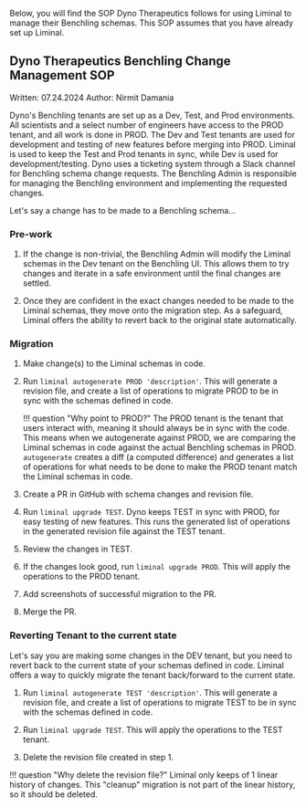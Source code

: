 Below, you will find the SOP Dyno Therapeutics follows for using Liminal to manage their Benchling schemas. This SOP assumes that you have already set up Liminal.

## Dyno Therapeutics Benchling Change Management SOP

Written: 07.24.2024
Author: Nirmit Damania

Dyno's Benchling tenants are set up as a Dev, Test, and Prod environments. All scientists and a select number of engineers have access to the PROD tenant, and all work is done in PROD. The Dev and Test tenants are used for development and testing of new features before merging into PROD. Liminal is used to keep the Test and Prod tenants in sync, while Dev is used for development/testing. Dyno uses a ticketing system through a Slack channel for Benchling schema change requests. The Benchling Admin is responsible for managing the Benchling environment and implementing the requested changes.

Let's say a change has to be made to a Benchling schema...

### Pre-work

1. If the change is non-trivial, the Benchling Admin will modify the Liminal schemas in the Dev tenant on the Benchling UI. This allows them to try changes and iterate in a safe environment until the final changes are settled.

2. Once they are confident in the exact changes needed to be made to the Liminal schemas, they move onto the migration step. As a safeguard, Liminal offers the ability to revert back to the original state automatically.

### Migration

1. Make change(s) to the Liminal schemas in code.

2. Run `liminal autogenerate PROD 'description'`. This will generate a revision file, and create a list of operations to migrate PROD to be in sync with the schemas defined in code.

    !!! question "Why point to PROD?"
        The PROD tenant is the tenant that users interact with, meaning it should always be in sync with the code. This means when we autogenerate against PROD, we are comparing the Liminal schemas in code against the actual Benchling schemas in PROD. `autogenerate` creates a diff (a computed difference) and generates a list of operations for what needs to be done to make the PROD tenant match the Liminal schemas in code.

3. Create a PR in GitHub with schema changes and revision file.

4. Run `liminal upgrade TEST`. Dyno keeps TEST in sync with PROD, for easy testing of new features. This runs the generated list of operations in the generated revision file against the TEST tenant.

5. Review the changes in TEST.

6. If the changes look good, run `liminal upgrade PROD`. This will apply the operations to the PROD tenant.

7. Add screenshots of successful migration to the PR.

8. Merge the PR.

### Reverting Tenant to the current state

Let's say you are making some changes in the DEV tenant, but you need to revert back to the current state of your schemas defined in code. Liminal offers a way to quickly migrate the tenant back/forward to the current state.

1. Run `liminal autogenerate TEST 'description'`. This will generate a revision file, and create a list of operations to migrate TEST to be in sync with the schemas defined in code.

2. Run `liminal upgrade TEST`. This will apply the operations to the TEST tenant.

3. Delete the revision file created in step 1.

!!! question "Why delete the revision file?"
    Liminal only keeps of 1 linear history of changes. This "cleanup" migration is not part of the linear history, so it should be deleted.
